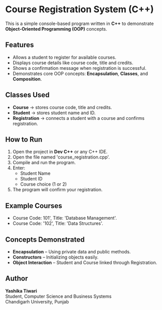 # Course Registration System (C++)
This is a simple console-based program written in **C++** to demonstrate **Object-Oriented Programming (OOP)** concepts.

## Features
- Allows a student to register for available courses.
- Displays course details like course code, title and credits.
- Shows a confirmation message when registration is successful.
- Demonstrates core OOP concepts: **Encapsulation**, **Classes**, and **Composition**.

## Classes Used
- **Course** → stores course code, title and credits.  
- **Student** → stores student name and ID.  
- **Registration** → connects a student with a course and confirms registration.

## How to Run
1. Open the project in **Dev C++** or any C++ IDE.
2. Open the file named 'course_registration.cpp'.
3. Compile and run the program.
4. Enter:
   - Student Name  
   - Student ID  
   - Course choice (1 or 2)
5. The program will confirm your registration.

## Example Courses
- Course Code: 101', Title: 'Database Management'. 
- Course Code: '102', Title: 'Data Structures'.

## Concepts Demonstrated
- **Encapsulation** – Using private data and public methods.  
- **Constructors** – Initializing objects easily.  
- **Object Interaction** – Student and Course linked through Registration.

## Author
**Yashika Tiwari**  
Student, Computer Science and Business Systems  
Chandigarh University, Punjab

